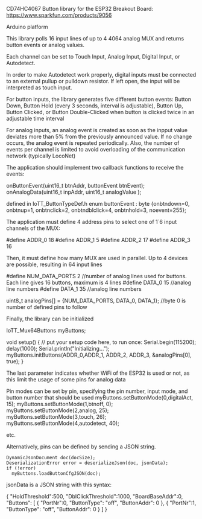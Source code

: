 CD74HC4067 Button library for the ESP32 
Breakout Board: https://www.sparkfun.com/products/9056

Arduino platform

This library polls 16 input lines of up to 4 4064 analog MUX and returns button events or analog values.

Each channel can be set to Touch Input, Analog Input, Digital Input, or Autodetect. 

In order to make Autodetect work properly, digital inputs must be connected to an external pullup or pulldown resistor. 
If left open, the input will be interpreted as touch input.

For button inputs, the library generates five different button events: Button Down, Button Hold (every 3 seconds, interval is adjustable), 
Button Up, Button Clicked, or Button Double-Clicked when button is clicked twice in an adjustable time interval

For analog inputs, an analog event is created as soon as the inpput value deviates more than 5% from the previously announced value.
If no change occurs, the analog event is repeated periodically. Also, the number of events per channel is limited to avoid overloading
of the communication network (typically LocoNet)

The application should implement two callback functions to receive the events:

onButtonEvent(uint16_t btnAddr, buttonEvent btnEvent);
onAnalogData(uint16_t inpAddr, uint16_t analogValue );
 
defined in IoTT_ButtonTypeDef.h
	enum buttonEvent : byte {onbtndown=0, onbtnup=1, onbtnclick=2, onbtndblclick=4, onbtnhold=3, noevent=255};

The application must define 4 address pins to select one of 1`6 input channels of the MUX:

#define ADDR_0 18
#define ADDR_1 5
#define ADDR_2 17
#define ADDR_3 16

Then, it must define how many MUX are used in parallel. Up to 4 devices are possible, resulting in 64 input lines

#define NUM_DATA_PORTS 2  //number of analog lines used for buttons. Each line gives 16 buttons, maximum is 4 lines
#define DATA_0 15         //analog line numbers
#define DATA_1 35         //analog line numbers
  
uint8_t analogPins[] = {NUM_DATA_PORTS, DATA_0, DATA_1}; //byte 0 is number of defined pins to follow

Finally, the library can be initialized 

IoTT_Mux64Buttons myButtons;

void setup() {
  // put your setup code here, to run once:
  Serial.begin(115200);
  delay(1000);
  Serial.println("Initializing...");
  myButtons.initButtons(ADDR_0,ADDR_1, ADDR_2, ADDR_3, &analogPins[0], true);
}

The last parameter indicates whether WiFi of the ESP32 is used or not, as this limit the usage of some pins for analog data

Pin modes can be set by pin, specifying the pin number, input mode, and button number that should be used
  myButtons.setButtonMode(0,digitalAct, 15);
  myButtons.setButtonMode(1,btnoff, 0);
  myButtons.setButtonMode(2,analog, 25);
  myButtons.setButtonMode(3,touch, 26);
  myButtons.setButtonMode(4,autodetect, 40);

etc.

Alternatively, pins can be defined by sending a JSON string. 

    DynamicJsonDocument doc(docSize);
    DeserializationError error = deserializeJson(doc, jsonData);
    if (!error)
      myButtons.loadButtonCfgJSON(doc);

jsonData is a JSON string with this syntax:

{
"HoldThreshold":500, "DblClickThreshold":1000, "BoardBaseAddr":0,
"Buttons":
[
{
	"PortNr":0,
	"ButtonType": "off",
	"ButtonAddr": 0
},
{
	"PortNr":1,
	"ButtonType": "off",
	"ButtonAddr": 0
}
]
}



